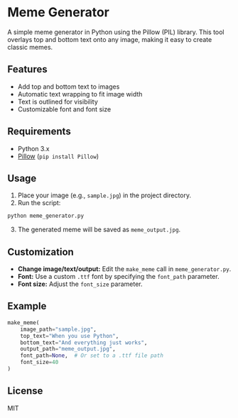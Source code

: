 # Meme Generator

A simple meme generator in Python using the Pillow (PIL) library. This tool overlays top and bottom text onto any image, making it easy to create classic memes.

## Features

- Add top and bottom text to images
- Automatic text wrapping to fit image width
- Text is outlined for visibility
- Customizable font and font size

## Requirements

- Python 3.x
- [Pillow](https://python-pillow.org/) (`pip install Pillow`)

## Usage

1. Place your image (e.g., `sample.jpg`) in the project directory.
2. Run the script:

```bash
python meme_generator.py
```

3. The generated meme will be saved as `meme_output.jpg`.

## Customization

- **Change image/text/output:** Edit the `make_meme` call in `meme_generator.py`.
- **Font:** Use a custom `.ttf` font by specifying the `font_path` parameter.
- **Font size:** Adjust the `font_size` parameter.

## Example

```python
make_meme(
    image_path="sample.jpg",
    top_text="When you use Python",
    bottom_text="And everything just works",
    output_path="meme_output.jpg",
    font_path=None,  # Or set to a .ttf file path
    font_size=40
)
```

## License

MIT
